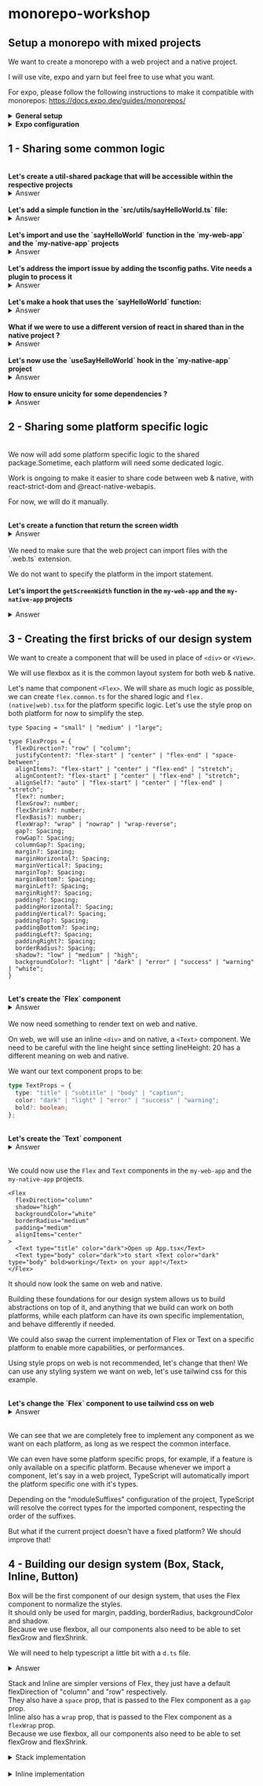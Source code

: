 # monorepo-workshop

## Setup a monorepo with mixed projects

We want to create a monorepo with a web project and a native project.

I will use vite, expo and yarn but feel free to use what you want.

For expo, please follow the following instructions to make it compatible with monorepos: https://docs.expo.dev/guides/monorepos/

<details>
  <summary><strong>General setup</strong></summary>

  ```sh
  mkdir my-monorepo
  cd my-monorepo
  mkdir packages
  cd packages

  npm create vite@latest my-web-app -- --template react-ts
  npx create-expo-app@latest my-native-app --template blank-typescript
  ```

  Let's set up a monorepo with yarn:

  ```sh
  # remove the packages/my-*-app/node_modules folder
  rm -rf packages/my-web-app/node_modules
  rm -rf packages/my-native-app/node_modules
  rm -rf packages/my-web-app/package-lock.json
  rm -rf packages/my-native-app/package-lock.json

  # In the root of the monorepo
  yarn init --yes
  yarn set version stable

  yarn install
  ```

  Let's set the node linker to node-modules in the `.yarnrc.yml` file:

  ```yml
  nodeLinker: node-modules
  ```

  Let's add the two projects as workspaces in the `package.json` file:

  ```json
  "workspaces": [
    "packages/*"
  ]
  ```
</details>
<details>
  <summary><strong>Expo configuration</strong></summary>

  Create a `metro.config.js` file in the `packages/my-native-app` folder

  Create an `index.js` file in the `packages/my-native-app` folder

  Update `package.json` to use the `index.js` file as entry point
</details>

## 1 - Sharing some common logic

<br/>
<strong>Let's create a util-shared package that will be accessible within the respective projects</strong>

<details>
  <summary>Answer</summary>

  ```sh
  mkdir packages/util-shared
  cd packages/util-shared
  yarn init
  ```
  Make sure to set the name to `@my-monorepo/util-shared` and the version to `1.0.0`

  Add the shared package as a dependency to the web & native projects

  ```json
  "dependencies": {
    "@my-monorepo/util-shared": "1.0.0"
  }
  ```
</details>

<br/>
<strong>Let's add a simple function in the `src/utils/sayHelloWorld.ts` file:</strong>

<details>
  <summary>Answer</summary>

  In the `packages/util-shared/src/utils/sayHelloWorld.ts` file:

  ```ts
  export function sayHelloWorld() {
    console.log("Hello World");
  }
  ```
</details>

<br/>
<strong>Let's import and use the `sayHelloWorld` function in the `my-web-app` and the `my-native-app` projects</strong>

<details>
  <summary>Answer</summary>

  In the `packages/my-web-app/src/App.tsx` && `packages/my-native-app/App.tsx` files:

  ```tsx
  import { sayHelloWorld } from "@my-monorepo/util-shared/utils/sayHelloWorld";

  sayHelloWorld();
  ```
</details>

<br/>
<strong>Let's address the import issue by adding the tsconfig paths. Vite needs a plugin to process it</strong>

<details>
  <summary>Answer</summary>
  In the `packages/my-web-app` folder:

  ```sh
  yarn add -D vite-tsconfig-paths
  ```

  In the `packages/my-web-app/vite.config.ts` file:

  ```ts
  import tsconfigPaths from 'vite-tsconfig-paths';

  export default defineConfig({ plugins: [react(), tsconfigPaths()] });
  ```

  In the `packages/my-web-app/tsconfig.app.json` and the `packages/my-native-app/tsconfig.json` files:

  ```json
  "paths": {
    "@my-monorepo/util-shared/*": ["../util-shared/src/*"]
  }
  ```
</details>

<br/>
<strong>Let's make a hook that uses the `sayHelloWorld` function:</strong>

<details>
  <summary>Answer</summary>

  In the `packages/util-shared/src/hooks/useSayHelloWorld.ts` file:

  ```tsx
  import { useEffect } from "react";
  import { sayHelloWorld } from "@my-monorepo/util-shared";

  export function useSayHelloWorld() {
    useEffect(() => {
      sayHelloWorld();
    }, []);
  }
  ```
</details>

<br/>
<strong>What if we were to use a different version of react in shared than in the native project ?</strong>

<details>
  <summary>Answer</summary>

  Let's add react 18.3.1 as a dependency in the `packages/util-shared/package.json` file:

  ```json
  "dependencies": {
    "react": "18.3.1"
  }
  ```
</details>

<br/>
<strong>Let's now use the `useSayHelloWorld` hook in the `my-native-app` project</strong>

<details>
  <summary>Answer</summary>

  In the `packages/my-native-app/App.tsx` file:

  ```tsx
  import { useSayHelloWorld } from "@my-monorepo/util-shared/hooks/useSayHelloWorld";

  useSayHelloWorld();
  ```
</details>

<br/>
<strong>How to ensure unicity for some dependencies ?</strong>

<details>
  <summary>Answer</summary>

  There are multiple ways to do that:
  - Forcing the version of a package across the monorepo
  - Forcing the resolution of a dependency to a specific version per project within the bundling process

  To allow more flexibility, we will use the second approach.
  To do that, we can:
  - use babel with babel-plugin-module-resolver
  - use metro with the disableHierarchicalLookup option (this is a bit extreme as it applies to all dependencies)
  - use a custom resolver with metro for selected dependencies

  For this example, we will use the custom resolver with metro for selected dependencies.

  In the `packages/my-native-app/metro.config.js` file:

  ```js
  const path = require("path");

  const librariesToDedupe = [
    "react-native",
    "react",
    "react-native-safe-area-context",
    "react-native-svg",
  ];
  const regexes = librariesToDedupe.map((lib) => new RegExp(`^${lib}(/.*)?$`));

  const resolvePathFromProjectRoot = (filePath) => {
    return {
      type: "sourceFile",
      filePath: require.resolve(filePath, {
        paths: [projectRoot],
      }),
    };
  };

  config.resolver.resolveRequest = (context, moduleName, platform) => {
    const results = regexes.find((regex) => regex.test(moduleName))?.exec(moduleName);
    if (results?.[1]) {
      try {
        return resolvePathFromProjectRoot(`${moduleName}.${platform}`);
      } catch (err) {
        // Ignore err
      }
      if (platform === "ios" || platform === "android") {
        try {
          return resolvePathFromProjectRoot(`${moduleName}.native`);
        } catch (err) {
          // Ignore err
        }
      } else if (platform === "web") {
        try {
          return resolvePathFromProjectRoot(`${moduleName}.web`);
        } catch (err) {
          // Ignore err
        }
      }
    }
    if (results) {
      return resolvePathFromProjectRoot(moduleName);
    }

    return context.resolveRequest(context, moduleName, platform);
  };
  ```
</details>

## 2 - Sharing some platform specific logic

<br/>
We now will add some platform specific logic to the shared package.Sometime, each platform will need some dedicated logic.

Work is ongoing to make it easier to share code between web & native, with react-strict-dom and @react-native-webapis.

For now, we will do it manually.

<br/>
<strong>Let's create a function that return the screen width</strong>

<details>
  <summary>Answer</summary>

  In the `packages/util-shared/src/utils/getScreenWidth.web.ts` file:

  ```ts
  export function getScreenWidth() {
    return window.screen.width;
  }
  ```

  In the `packages/util-shared/src/utils/getScreenWidth.native.ts` file:

  ```ts
  import { Dimensions } from "react-native";

  export function getScreenWidth() {
    return Dimensions.get("window").width;
  }
  ```
</details>

<br/>
We need to make sure that the web project can import files with the `.web.ts` extension.

We do not want to specify the platform in the import statement.
<br/>
<br/>
<strong>Let's import the `getScreenWidth` function in the `my-web-app` and the `my-native-app` projects</strong>

<details>
  <summary>Answer</summary>
  In the `packages/my-web-app/tsconfig.json` and the `packages/my-native-app/tsconfig.json` files:

  ```json
  "moduleSuffixes": [".web", ""],
  ```
  OR
  ```json
  "moduleSuffixes": [".ios", ".android", ".native", ""],
  ```
  In the `packages/my-web-app/vite.config.ts` file:

  ```ts
  resolve: {
    extensions: [
      ".web.ts",
      ".web.tsx",
      ".web.js",
      ".web.jsx",
      ".ts",
      ".tsx",
      ".js",
      ".jsx",
      ".json",
      ".mjs",
      ".cjs",
    ],
  },
  ```

  In the `packages/my-web-app/src/App.tsx` and the `packages/my-native-app/App.tsx` files:

  ```tsx
  import { getScreenWidth } from "@my-monorepo/util-shared/utils/getScreenWidth";

  console.log(getScreenWidth());
  ```
</details>

## 3 - Creating the first bricks of our design system

We want to create a component that will be used in place of `<div>` or `<View>`.

We will use flexbox as it is the common layout system for both web & native.

Let's name that component `<Flex>`. We will share as much logic as possible, we can create `flex.common.ts` for the shared logic and `flex.(native|web).tsx` for the platform specific logic. Let's use the style prop on both platform for now to simplify the step.

```tsx
type Spacing = "small" | "medium" | "large";

type FlexProps = {
  flexDirection?: "row" | "column";
  justifyContent?: "flex-start" | "center" | "flex-end" | "space-between";
  alignItems?: "flex-start" | "center" | "flex-end" | "stretch";
  alignContent?: "flex-start" | "center" | "flex-end" | "stretch";
  alignSelf?: "auto" | "flex-start" | "center" | "flex-end" | "stretch";
  flex?: number;
  flexGrow?: number;
  flexShrink?: number;
  flexBasis?: number;
  flexWrap?: "wrap" | "nowrap" | "wrap-reverse";
  gap?: Spacing;
  rowGap?: Spacing;
  columnGap?: Spacing;
  margin?: Spacing;
  marginHorizontal?: Spacing;
  marginVertical?: Spacing;
  marginTop?: Spacing;
  marginBottom?: Spacing;
  marginLeft?: Spacing;
  marginRight?: Spacing;
  padding?: Spacing;
  paddingHorizontal?: Spacing;
  paddingVertical?: Spacing;
  paddingTop?: Spacing;
  paddingBottom?: Spacing;
  paddingLeft?: Spacing;
  paddingRight?: Spacing;
  borderRadius?: Spacing;
  shadow?: "low" | "medium" | "high";
  backgroundColor?: "light" | "dark" | "error" | "success" | "warning" | "white";
}
```

<br/>
<strong>Let's create the `Flex` component</strong>

<details>
  <summary>Answer</summary>

  In the `packages/util-shared/src/components/Flex.web.tsx` file:

  ```tsx
  import { FlexProps, getStyleFromProps } from "./Flex.common";
  import React from "react";

  const defaultStyles = {
    flexDirection: "column",
    display: "flex",
  } as const;

  export const Flex = ({
    children,
    ...props
  }: FlexProps & { children?: React.ReactNode }) => {
    const style = {
      ...defaultStyles,
      ...getStyleFromProps(props, "web"),
    };
    return <div style={style}>{children}</div>;
  };
  ```

  In the `packages/util-shared/src/components/Flex.native.tsx` file:

  ```tsx
  import { View, Platform } from "react-native";
  import { FlexProps, getStyleFromProps } from "./Flex.common";
  import React from "react";

  const defaultStyles = {
    flexDirection: "column",
    alignContent: "stretch",
    flexShrink: 1,
  } as const;

  export const Flex = ({
    children,
    ...props
  }: FlexProps & { children?: React.ReactNode }) => {
    const style = {
      ...defaultStyles,
      ...getStyleFromProps(props, Platform.OS as "android" | "ios"),
    };
    return <View style={style}>{children}</View>;
  };
  ```

  And in the `packages/util-shared/src/components/Flex.common.ts` file:

  ```ts
  import { type CSSProperties } from "react";
  import { match } from "ts-pattern";

  import type {ViewStyle} from 'react-native';

  export type Spacing = "small" | "medium" | "large";

  type BackgroundColor = "light" | "dark" | "error" | "success" | "warning" | "white";

  export type FlexProps = {
    flexDirection?: "row" | "column";
    justifyContent?: "flex-start" | "center" | "flex-end" | "space-between";
    alignItems?: "flex-start" | "center" | "flex-end" | "stretch";
    alignContent?: "flex-start" | "center" | "flex-end" | "stretch";
    alignSelf?: "auto" | "flex-start" | "center" | "flex-end" | "stretch";
    flex?: number;
    flexGrow?: number;
    flexShrink?: number;
    flexBasis?: number;
    flexWrap?: "wrap" | "nowrap" | "wrap-reverse";
    gap?: Spacing;
    rowGap?: Spacing;
    columnGap?: Spacing;
    margin?: Spacing;
    marginHorizontal?: Spacing;
    marginVertical?: Spacing;
    marginTop?: Spacing;
    marginBottom?: Spacing;
    marginLeft?: Spacing;
    marginRight?: Spacing;
    padding?: Spacing;
    paddingHorizontal?: Spacing;
    paddingVertical?: Spacing;
    paddingTop?: Spacing;
    paddingBottom?: Spacing;
    paddingLeft?: Spacing;
    paddingRight?: Spacing;
    borderRadius?: Spacing;
    shadow?: "low" | "medium" | "high";
    backgroundColor?: BackgroundColor;
  }

  export const getBackgroundColor = (color: BackgroundColor) => {
    return match({ color })
      .with({ color: "light" }, () => "#fafafa")
      .with({ color: "dark" }, () => "#121212")
      .with({ color: "error" }, () => "#FF5252")
      .with({ color: "success" }, () => "#4CAF50")
      .with({ color: "warning" }, () => "#FF9800")
      .with({ color: "white" }, () => "#fff")
      .exhaustive();
  }

  export const getSpacingValue = (spacing: Spacing) => {
    return match(spacing)
      .with("small", () => 4)
      .with("medium", () => 8)
      .with("large", () => 16)
      .exhaustive();
  };

  const getShadowValue = (shadow: "low" | "medium" | "high", platform: "web" | "android" | "ios") => {
    return match({ shadow, platform })
      .with({ shadow: "low", platform: "web" }, () => ({
        boxShadow: "0 1px 1px 0 rgba(0, 0, 0, 0.18)",
      }))
      .with({ shadow: "medium", platform: "web" }, () => ({
        boxShadow: "0 1px 1px 0 rgba(0, 0, 0, 0.22)",
      }))
      .with({ shadow: "high", platform: "web" }, () => ({
        boxShadow: "0 2px 2px 0 rgba(0, 0, 0, 0.25)",
      }))
      .with({ shadow: "low", platform: "ios" }, () => ({
        shadowColor: "#000",
        shadowOffset: { width: 0, height: 1 },
        shadowOpacity: 0.18,
        shadowRadius: 1.0,
      }))
      .with({ shadow: "medium", platform: "ios" }, () => ({
        shadowColor: "#000",
        shadowOffset: { width: 0, height: 1 },
        shadowOpacity: 0.22,
        shadowRadius: 2.22,
      }))
      .with({ shadow: "high", platform: "ios" }, () => ({
        shadowColor: "#000",
        shadowOffset: { width: 0, height: 2 },
        shadowOpacity: 0.25,
        shadowRadius: 3.84,
      }))
      .with({ shadow: "low", platform: "android" }, () => ({
        elevation: 1,
      }))
      .with({ shadow: "medium", platform: "android" }, () => ({
        elevation: 2,
      }))
      .with({ shadow: "high", platform: "android" }, () => ({
        elevation: 4,
      }))
      .exhaustive();
  };

  export const getStyleFromProps = (props: FlexProps, platform: "web" | "android" | "ios") => {
    return Object.entries(props).reduce<CSSProperties & ViewStyle>((acc, [key, value]) => {
      return {
        ...acc,
        ...match(key)
          .with(
            "margin",
            "marginHorizontal",
            "marginVertical",
            "marginTop",
            "marginBottom",
            "marginLeft",
            "marginRight",
            "padding",
            "paddingHorizontal",
            "paddingVertical",
            "paddingTop",
            "paddingBottom",
            "paddingLeft",
            "paddingRight",
            "rowGap",
            "columnGap",
            "gap",
            "borderRadius",
            (key) => {
              return {
                [key]: getSpacingValue(value as Spacing),
              };
            }
          )
          .with("shadow", () => {
            return getShadowValue(value as "low" | "medium" | "high", platform);
          })
          .with("backgroundColor", () => {
            return {
              backgroundColor: getBackgroundColor(
                value as "light" | "dark" | "error" | "success" | "warning" | "white"
              ),
            };
          })
          .otherwise((key) => ({
            [key]: value,
          })),
      };
    }, {});
  };
  ```
</details>

<br/>
We now need something to render text on web and native.

On web, we will use an inline `<div>` and on native, a `<Text>` component. We need to be careful with the line height since setting lineHeight: 20 has a different meaning on web and native.

We want our text component props to be:

```ts
type TextProps = {
  type: "title" | "subtitle" | "body" | "caption";
  color: "dark" | "light" | "error" | "success" | "warning";
  bold?: boolean;
};
```

<br/>
<strong>Let's create the `Text` component</strong>

<details>
  <summary>Answer</summary>

  In the `packages/util-shared/src/components/Text.web.tsx` file:

  ```tsx
  import { match } from "ts-pattern";
  import { TextProps, getStyleFromProps } from "./Text.common";
  import React from "react";

  const defaultStyles = {
    display: "inline",
  } as const;

  const getLineHeight = (type: TextProps["type"]) => {
    return match(type)
      .with("title", () => ({ lineHeight: "32px" }))
      .with("subtitle", () => ({ lineHeight: "24px" }))
      .with("body", () => ({ lineHeight: "20px" }))
      .with("caption", () => ({ lineHeight: "16px" }))
      .exhaustive();
  };

  export const Text = ({
    children,
    color,
    type,
    bold,
  }: TextProps & { children?: React.ReactNode }) => {
    const style = {
      ...defaultStyles,
      ...getLineHeight(type),
      ...getStyleFromProps({ color, type, bold }),
    };
    return <div style={style}>{children}</div>;
  };
  ```

  In the `packages/util-shared/src/components/Text.native.tsx` file:

  ```tsx
  import { Text as RNText } from "react-native";
  import { TextProps, getStyleFromProps } from "./Text.common";
  import React from "react";
  import { match } from "ts-pattern";

  const getLineHeight = (type: TextProps["type"]) => {
    return match(type)
      .with("title", () => ({ lineHeight: 32 }))
      .with("subtitle", () => ({ lineHeight: 24 }))
      .with("body", () => ({ lineHeight: 20 }))
      .with("caption", () => ({ lineHeight: 16 }))
      .exhaustive();
  };

  export const Text = ({ children, color, type, bold }: TextProps & { children?: React.ReactNode }) => {
    const style = {
      ...getStyleFromProps({ color, type, bold }),
      ...getLineHeight(type),
    };
    return <RNText style={style}>{children}</RNText>;
  };
  ```

  In the `packages/util-shared/src/components/Text.common.ts` file:

  ```ts
  import { match } from "ts-pattern";
  import type { TextStyle } from "react-native";
  import type { CSSProperties } from "react";

  export type TextProps = {
    type: "title" | "body" | "subtitle" | "caption";
    color: "dark" | "light" | "error" | "success" | "warning";
    bold?: boolean;
  };

  const getColorFromProps = (color: TextProps["color"]) => {
    return match({ color })
      .with({ color: "dark" }, () => "#000")
      .with({ color: "light" }, () => "#fff")
      .with({ color: "error" }, () => "#FF5252")
      .with({ color: "success" }, () => "#4CAF50")
      .with({ color: "warning" }, () => "#FF9800")
      .exhaustive();
  };

  export const getStyleFromProps = ({
    type,
    bold,
    color,
  }: TextProps): TextStyle & CSSProperties => {
    return {
      ...match(type)
        .with("title", () => ({ fontSize: 24 }))
        .with("subtitle", () => ({ fontSize: 18 }))
        .with("body", () => ({ fontSize: 14 }))
        .with("caption", () => ({ fontSize: 12 }))
        .exhaustive(),
      ...(bold ? { fontWeight: "bold" } : {}),
      color: getColorFromProps(color),
      fontFamily: "Georgia",
    };
  };
  ```
</details>

<br/>

We could now use the `Flex` and `Text` components in the `my-web-app` and the `my-native-app` projects.

```tsx
<Flex
  flexDirection="column"
  shadow="high"
  backgroundColor="white"
  borderRadius="medium"
  padding="medium"
  alignItems="center"
>
  <Text type="title" color="dark">Open up App.tsx</Text>
  <Text type="body" color="dark">to start <Text color="dark" type="body" bold>working</Text> on your app!</Text>
</Flex>
```

It should now look the same on web and native.

Building these foundations for our design system allows us to build abstractions on top of it, and anything that we build can work on both platforms, while each platform can have its own specific implementation, and behave differently if needed.

We could also swap the current implementation of Flex or Text on a specific platform to enable more capabilities, or performances.

Using style props on web is not recommended, let's change that then! We can use any styling system we want on web, let's use tailwind css for this example.

<br/>
<strong>Let's change the `Flex` component to use tailwind css on web</strong>

<details>
  <summary>Answer</summary>

  In the `packages/util-shared/src/components/Flex.web.tsx` file:

  ```tsx
  import { match, P } from "ts-pattern";
  import { FlexProps } from "./Flex.common";
  import React from "react";

  const getAlignItems = (value: FlexProps["alignItems"]) => {
    return match(value)
      .with("flex-start", () => "items-start")
      .with("flex-end", () => "items-end")
      .with("center", () => "items-center")
      .with("stretch", () => "items-stretch")
      .with(undefined, () => undefined)
      .exhaustive();
  };

  const getAlignContent = (value: FlexProps["alignContent"]) => {
    return match(value)
      .with("flex-start", () => "content-start")
      .with("flex-end", () => "content-end")
      .with("center", () => "content-center")
      .with("stretch", () => "content-stretch")
      .with(undefined, () => undefined)
      .exhaustive();
  };

  const getAlignSelf = (value: FlexProps["alignSelf"]) => {
    return match(value)
      .with("auto", () => "self-auto")
      .with("flex-start", () => "self-start")
      .with("flex-end", () => "self-end")
      .with("center", () => "self-center")
      .with("stretch", () => "self-stretch")
      .with(undefined, () => undefined)
      .exhaustive();
  };

  const getJustifyContent = (value: FlexProps["justifyContent"]) => {
    return match(value)
      .with("flex-start", () => "justify-start")
      .with("flex-end", () => "justify-end")
      .with("center", () => "justify-center")
      .with("space-between", () => "justify-between")
      .with(undefined, () => undefined)
      .exhaustive();
  };

  const getFlexDirection = (value: FlexProps["flexDirection"]) => {
    return match(value)
      .with("row", () => "flex-row")
      .with("column", () => "flex-col")
      .with(undefined, () => undefined)
      .exhaustive();
  };

  const getGap = (value: FlexProps["gap"]) => {
    return match(value)
      .with("small", () => "gap-1")
      .with("medium", () => "gap-2")
      .with("large", () => "gap-4")
      .with(undefined, () => undefined)
      .exhaustive();
  };

  const getRowGap = (value: FlexProps["rowGap"]) => {
    return match(value)
      .with("small", () => "gap-y-1")
      .with("medium", () => "gap-y-2")
      .with("large", () => "gap-y-4")
      .with(undefined, () => undefined)
      .exhaustive();
  };

  const getColumnGap = (value: FlexProps["columnGap"]) => {
    return match(value)
      .with("small", () => "gap-x-1")
      .with("medium", () => "gap-x-2")
      .with("large", () => "gap-x-4")
      .with(undefined, () => undefined)
      .exhaustive();
  };

  const getFlexWrap = (value: FlexProps["flexWrap"]) => {
    return match(value)
      .with("wrap", () => "flex-wrap")
      .with("wrap-reverse", () => "flex-wrap-reverse")
      .with("nowrap", () => "flex-nowrap")
      .with(undefined, () => undefined)
      .exhaustive();
  };

  const getFlex = (value: FlexProps["flex"]) => {
    return match(value)
      .with(0, () => "flex-none")
      .with(1, () => "flex-1")
      .with(P.number, () => `flex-[${value}]`)
      .with(undefined, () => undefined)
      .exhaustive();
  };

  const getFlexGrow = (value: FlexProps["flexGrow"]) => {
    return match(value)
      .with(0, () => "grow-0")
      .with(1, () => "grow")
      .with(P.number, () => `grow-[${value}]`)
      .with(undefined, () => undefined)
      .exhaustive();
  };

  const getFlexShrink = (value: FlexProps["flexShrink"]) => {
    return match(value)
      .with(0, () => "shrink-0")
      .with(1, () => "shrink")
      .with(P.number, () => `shrink-[${value}]`)
      .with(undefined, () => undefined)
      .exhaustive();
  };

  const getFlexBasis = (value: FlexProps["flexBasis"]) => {
    return match(value)
      .with(0, () => "basis-0")
      .with(P.number, () => `basis-[${value}px]`)
      .with(undefined, () => undefined)
      .exhaustive();
  };

  const getMargin = (value: FlexProps["margin"]) => {
    return match(value)
      .with("small", () => "m-1")
      .with("medium", () => "m-2")
      .with("large", () => "m-4")
      .with(undefined, () => undefined)
      .exhaustive();
  };

  const getMarginHorizontal = (value: FlexProps["marginHorizontal"]) => {
    return match(value)
      .with("small", () => "mx-1")
      .with("medium", () => "mx-2")
      .with("large", () => "mx-4")
      .with(undefined, () => undefined)
      .exhaustive();
  };

  const getMarginVertical = (value: FlexProps["marginVertical"]) => {
    return match(value)
      .with("small", () => "my-1")
      .with("medium", () => "my-2")
      .with("large", () => "my-4")
      .with(undefined, () => undefined)
      .exhaustive();
  };


  const getMarginLeft = (value: FlexProps["marginLeft"]) => {
    return match(value)
      .with("small", () => "ml-1")
      .with("medium", () => "ml-2")
      .with("large", () => "ml-4")
      .with(undefined, () => undefined)
      .exhaustive();
  };

  const getMarginRight = (value: FlexProps["marginRight"]) => {
    return match(value)
      .with("small", () => "mr-1")
      .with("medium", () => "mr-2")
      .with("large", () => "mr-4")
      .with(undefined, () => undefined)
      .exhaustive();
  };

  const getMarginTop = (value: FlexProps["marginTop"]) => {
    return match(value)
      .with("small", () => "mt-1")
      .with("medium", () => "mt-2")
      .with("large", () => "mt-4")
      .with(undefined, () => undefined)
      .exhaustive();
  };

  const getMarginBottom = (value: FlexProps["marginBottom"]) => {
    return match(value)
      .with("small", () => "mb-1")
      .with("medium", () => "mb-2")
      .with("large", () => "mb-4")
      .with(undefined, () => undefined)
      .exhaustive();
  };

  const getPadding = (value: FlexProps["padding"]) => {
    return match(value)
      .with("small", () => "p-1")
      .with("medium", () => "p-2")
      .with("large", () => "p-4")
      .with(undefined, () => undefined)
      .exhaustive();
  };

  const getPaddingHorizontal = (value: FlexProps["paddingHorizontal"]) => {
    return match(value)
      .with("small", () => "px-1")
      .with("medium", () => "px-2")
      .with("large", () => "px-4")
      .with(undefined, () => undefined)
      .exhaustive();
  };

  const getPaddingVertical = (value: FlexProps["paddingVertical"]) => {
    return match(value)
      .with("small", () => "py-1")
      .with("medium", () => "py-2")
      .with("large", () => "py-4")
      .with(undefined, () => undefined)
      .exhaustive();
  };

  const getPaddingLeft = (value: FlexProps["paddingLeft"]) => {
    return match(value)
      .with("small", () => "pl-1")
      .with("medium", () => "pl-2")
      .with("large", () => "pl-4")
      .with(undefined, () => undefined)
      .exhaustive();
  };

  const getPaddingRight = (value: FlexProps["paddingRight"]) => {
    return match(value)
      .with("small", () => "pr-1")
      .with("medium", () => "pr-2")
      .with("large", () => "pr-4")
      .with(undefined, () => undefined)
      .exhaustive();
  };

  const getPaddingTop = (value: FlexProps["paddingTop"]) => {
    return match(value)
      .with("small", () => "pt-1")
      .with("medium", () => "pt-2")
      .with("large", () => "pt-4")
      .with(undefined, () => undefined)
      .exhaustive();
  };

  const getPaddingBottom = (value: FlexProps["paddingBottom"]) => {
    return match(value)
      .with("small", () => "pb-1")
      .with("medium", () => "pb-2")
      .with("large", () => "pb-4")
      .with(undefined, () => undefined)
      .exhaustive();
  };

  const getBorderRadius = (value: FlexProps["borderRadius"]) => {
    return match(value)
      .with("small", () => "rounded")
      .with("medium", () => "rounded-lg")
      .with("large", () => "rounded-2xl")
      .with(undefined, () => undefined)
      .exhaustive();
  };

  const getShadow = (value: FlexProps["shadow"]) => {
    return match(value)
      .with("low", () => "shadow")
      .with("medium", () => "shadow-md")
      .with("high", () => "shadow-lg")
      .with(undefined, () => undefined)
      .exhaustive();
  };

  const getBackgroundColor = (value: FlexProps["backgroundColor"]) => {
    return match(value)
      .with("dark", () => "bg-slate-900")
      .with("light", () => "bg-slate-100")
      .with("white", () => "bg-white")
      .with("error", () => "bg-red-500")
      .with("success", () => "bg-green-500")
      .with("warning", () => "bg-yellow-500")
      .with(undefined, () => undefined)
      .exhaustive();
  };

  const getClassNameFromProps = (props: FlexProps) => {
    return Object.entries(props).reduce<(string | undefined)[]>((acc, [key, value]) => {
      return [
        ...acc,
        match(key as keyof FlexProps)
          .with("alignItems", () => getAlignItems(value as FlexProps["alignItems"]))
          .with("alignContent", () => getAlignContent(value as FlexProps["alignContent"]))
          .with("alignSelf", () => getAlignSelf(value as FlexProps["alignSelf"]))
          .with("justifyContent", () => getJustifyContent(value as FlexProps["justifyContent"]))
          .with("flexDirection", () => getFlexDirection(value as FlexProps["flexDirection"]))
          .with("gap", () => getGap(value as FlexProps["gap"]))
          .with("rowGap", () => getRowGap(value as FlexProps["rowGap"]))
          .with("columnGap", () => getColumnGap(value as FlexProps["columnGap"]))
          .with("flexWrap", () => getFlexWrap(value as FlexProps["flexWrap"]))
          .with("flex", () => getFlex(value as FlexProps["flex"]))
          .with("flexGrow", () => getFlexGrow(value as FlexProps["flexGrow"]))
          .with("flexShrink", () => getFlexShrink(value as FlexProps["flexShrink"]))
          .with("flexBasis", () => getFlexBasis(value as FlexProps["flexBasis"]))
          .with("margin", () => getMargin(value as FlexProps["margin"]))
          .with("marginHorizontal", () => getMarginHorizontal(value as FlexProps["marginHorizontal"]))
          .with("marginVertical", () => getMarginVertical(value as FlexProps["marginVertical"]))
          .with("marginLeft", () => getMarginLeft(value as FlexProps["marginLeft"]))
          .with("marginRight", () => getMarginRight(value as FlexProps["marginRight"]))
          .with("marginTop", () => getMarginTop(value as FlexProps["marginTop"]))
          .with("marginBottom", () => getMarginBottom(value as FlexProps["marginBottom"]))
          .with("padding", () => getPadding(value as FlexProps["padding"]))
          .with("paddingHorizontal", () => getPaddingHorizontal(value as FlexProps["paddingHorizontal"]))
          .with("paddingVertical", () => getPaddingVertical(value as FlexProps["paddingVertical"]))
          .with("paddingLeft", () => getPaddingLeft(value as FlexProps["paddingLeft"]))
          .with("paddingRight", () => getPaddingRight(value as FlexProps["paddingRight"]))
          .with("paddingTop", () => getPaddingTop(value as FlexProps["paddingTop"]))
          .with("paddingBottom", () => getPaddingBottom(value as FlexProps["paddingBottom"]))
          .with("borderRadius", () => getBorderRadius(value as FlexProps["borderRadius"]))
          .with("shadow", () => getShadow(value as FlexProps["shadow"]))
          .with("backgroundColor", () => getBackgroundColor(value as FlexProps["backgroundColor"]))
          .exhaustive(),
      ]
    }, ["flex"]).filter(Boolean).join(" ");
  };

  export const Flex = ({
    children,
    flexDirection = "column",
    ...props
  }: FlexProps & { children?: React.ReactNode }) => {
    const classNames = getClassNameFromProps({
      flexDirection,
      ...props,
    });

    return <div className={classNames}>{children}</div>;
  };
  ```
</details>

<br/>

We can see that we are completely free to implement any component as we want on each platform, as long as we respect the common interface.

We can even have some platform specific props, for example, if a feature is only available on a specific platform.
Because whenever we import a component, let's say in a web project, TypeScript will automatically import the platform specific one with it's types.

Depending on the "moduleSuffixes" configuration of the project, TypeScript will resolve the correct types for the imported component, respecting the order of the suffixes.

But what if the current project doesn't have a fixed platform? We should improve that!

## 4 - Building our design system (Box, Stack, Inline, Button)

Box will be the first component of our design system, that uses the Flex component to normalize the styles.<br/>
It should only be used for margin, padding, borderRadius, backgroundColor and shadow.<br/>
Because we use flexbox, all our components also need to be able to set flexGrow and flexShrink.

We will need to help typescript a little bit with a `d.ts` file.

<details>
  <summary>Answer</summary>

  In the `packages/util-shared/src/components/box/Box.tsx` file:

  ```tsx
  import { Flex } from "@my-monorepo/shared/components/flex/Flex";
  import { FlexProps } from "@my-monorepo/shared/components/flex/Flex.common";
  import { FunctionComponent, ReactNode } from "react";

  type BoxProps = Omit<FlexProps, "direction" | "alignItems" | "justifyContent" | "alignSelf" | "alignContent" | "gap" | "columnGap" | "rowGap" | "wrap" | "flexWrap" | "flexDirection" | "flexBasis" | "flex" | "marginLeft" | "marginRight" | "marginTop" | "marginBottom" | "paddingLeft" | "paddingRight" | "paddingTop" | "paddingBottom">;

  const Box: FunctionComponent<BoxProps & { children: ReactNode }> = ({ children, ...props }) => {
    return <Flex {...props}>{children}</Flex>;
  };

  export { Box };
  ```

  In the `packages/util-shared/src/components/flex/Flex.d.ts` file:

  ```ts
  declare module "@my-monorepo/shared/components/flex/Flex" {
    import { ComponentProps, FunctionComponent } from "react";

    import { Flex as FlexNative } from "@my-monorepo/shared/components/flex/Flex.native";
    import { Flex as FlexWeb } from "@my-monorepo/shared/components/flex/Flex.web";

    type Flex = FunctionComponent<
      ComponentProps<typeof FlexWeb> & ComponentProps<typeof FlexNative>
    >;

    const Flex: Flex;

    export { Flex };
  }
  ```
</details>

Stack and Inline are simpler versions of Flex, they just have a default flexDirection of "column" and "row" respectively.<br/>
They also have a `space` prop, that is passed to the Flex component as a `gap` prop.<br/>
Inline also has a `wrap` prop, that is passed to the Flex component as a `flexWrap` prop.<br/>
Because we use flexbox, all our components also need to be able to set flexGrow and flexShrink.

<details>
  <summary>Stack implementation</summary>

  In the `packages/util-shared/src/components/stack/Stack.tsx` file:

  ```tsx
  import { Flex } from "@my-monorepo/shared/components/flex/Flex";
  import { Spacing } from "@my-monorepo/shared/components/flex/Flex.common";
  import { FunctionComponent, ReactNode } from "react";

  export type HorizontalAlign = "stretch" | "left" | "center" | "right";

  export type VerticalAlign =
    | "top"
    | "center"
    | "bottom"
    | "space-between"
    | "space-around";

  const horizontalAlignToAlignItemMap = {
    left: "flex-start",
    right: "flex-end",
    center: "center",
    stretch: "stretch",
  } as const;

  const verticalAlignToAlignContentMap = {
    top: "flex-start",
    bottom: "flex-end",
    center: "center",
    "space-between": "space-between",
    "space-around": "space-around",
  } as const;

  type StackProps = {
    space?: Spacing;
    horizontalAlign?: HorizontalAlign;
    verticalAlign?: VerticalAlign;
    flexGrow?: number;
    flexShrink?: number;
  };

  const Stack: FunctionComponent<StackProps & { children: ReactNode }> = ({
    children,
    space,
    horizontalAlign,
    verticalAlign,
    flexGrow,
    flexShrink,
  }) => {
    return (
      <Flex
        flexDirection="column"
        gap={space}
        flexGrow={flexGrow}
        flexShrink={flexShrink}
        alignItems={horizontalAlignToAlignItemMap[horizontalAlign]}
        justifyContent={verticalAlignToAlignContentMap[verticalAlign]}
      >
        {children}
      </Flex>
    );
  };

  export { Stack };
```
</details>

<br/>

<details>
  <summary>Inline implementation</summary>

  In the `packages/util-shared/src/components/inline/Inline.tsx` file:

  ```tsx
  import { Flex } from "@my-monorepo/shared/components/flex/Flex";
  import { Spacing } from "@my-monorepo/shared/components/flex/Flex.common";
  import { FunctionComponent, ReactNode } from "react";

  export type HorizontalAlign =
    | "left"
    | "center"
    | "right"
    | "space-between"
    | "space-around";

  export type VerticalAlign = "stretch" | "top" | "center" | "bottom";

  const verticalAlignToAlignItems = {
    stretch: 'stretch',
    top: 'flex-start',
    center: 'center',
    bottom: 'flex-end',
    none: 'none',
  } as const;

  const horizontalAlignToJustifyContent = {
    left: 'flex-start',
    center: 'center',
    right: 'flex-end',
    'space-between': 'space-between',
    'space-around': 'space-around',
    none: 'none',
  } as const;

  type InlineProps = {
    space?: Spacing;
    horizontalAlign?: HorizontalAlign;
    verticalAlign?: VerticalAlign;
    flexGrow?: number;
    flexShrink?: number;
    wrap?: boolean;
  };

  const Inline: FunctionComponent<InlineProps & { children: ReactNode }> = ({
    children,
    space,
    horizontalAlign,
    verticalAlign,
    flexGrow,
    flexShrink,
    wrap,
  }) => {
    return (
      <Flex
        flexDirection="row"
        gap={space}
        flexGrow={flexGrow}
        flexShrink={flexShrink}
        alignItems={verticalAlignToAlignItems[verticalAlign]}
        justifyContent={horizontalAlignToJustifyContent[horizontalAlign]}
        flexWrap={wrap ? "wrap" : "nowrap"}
      >
        {children}
      </Flex>
    );
  };

  export { Inline };

  ```

</details>
